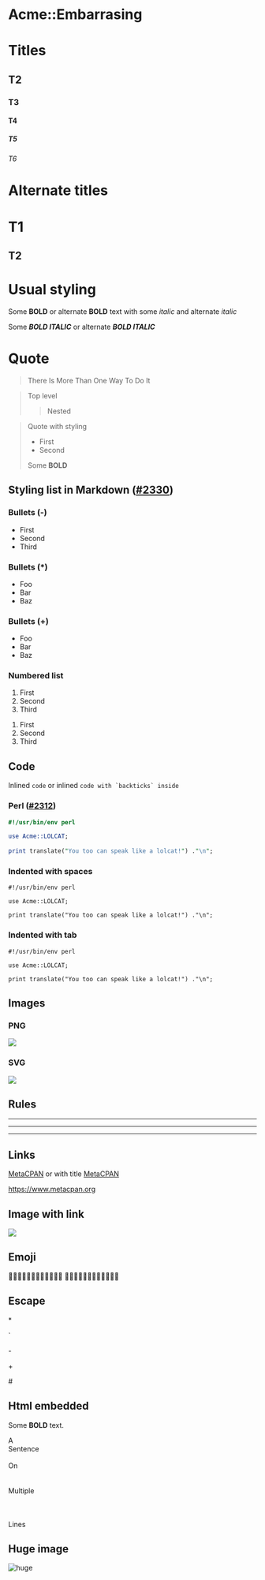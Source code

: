 # Acme::Embarrasing

# Titles
## T2
### T3
#### T4
##### T5
###### T6

# Alternate titles
T1
==
T2
--

# Usual styling
Some **BOLD** or alternate __BOLD__ text with some *italic* and alternate _italic_

Some ***BOLD ITALIC*** or alternate ___BOLD ITALIC___

# Quote
> There Is More Than One Way To Do It

> Top level
>> Nested

> Quote with styling
> - First
> - Second
>
> Some **BOLD** 

## Styling list in Markdown ([#2330](https://github.com/metacpan/metacpan-web/issues/2330))
### Bullets (-)
- First
- Second
- Third

### Bullets (\*)
- Foo
- Bar
- Baz

### Bullets (+)
+ Foo
+ Bar
+ Baz

### Numbered list
1. First
2. Second
3. Third

1) First
2) Second
3) Third


## Code
Inlined `code` or inlined ``code with `backticks` inside``

### Perl ([#2312](https://github.com/metacpan/metacpan-web/issues/2312))
```perl
#!/usr/bin/env perl

use Acme::LOLCAT;
 
print translate("You too can speak like a lolcat!") ."\n";
```

### Indented with spaces
    #!/usr/bin/env perl

    use Acme::LOLCAT;
 
    print translate("You too can speak like a lolcat!") ."\n";

### Indented with tab
	#!/usr/bin/env perl

	use Acme::LOLCAT;
 
	print translate("You too can speak like a lolcat!") ."\n";

## Images
### PNG
![](https://raw.githubusercontent.com/thibaultduponchelle/Acme-Markdown-Embarrassing/master/tux.png)

### SVG
![](https://raw.githubusercontent.com/thibaultduponchelle/Acme-Markdown-Embarrassing/master/tux.svg)

## Rules
***

---

________________

## Links
[MetaCPAN](https://metacpan.org) or with title [MetaCPAN](https://metacpan.org "MetaCPAN")

<https://www.metacpan.org>

## Image with link
[![](https://raw.githubusercontent.com/thibaultduponchelle/Acme-Markdown-Embarrassing/master/tux.png)](https://linuxfr.org/)

## Emoji
🐪🐪🐪🐪🐪🐪🐪🐪🐪🐪🐪🐪
🐺🐺🐺🐺🐺🐺🐺🐺🐺🐺🐺🐺

## Escape 
\* 

\` 

\-

\+

\#

## Html embedded
Some <strong>BOLD</strong> text.

A
<br/>
Sentence
<br/>
<br/>
On
<br/>
<br/>
<br/>
Multiple
<br/>
<br/>
<br/>
<br/>
Lines

## Huge image
![huge](https://raw.githubusercontent.com/thibaultduponchelle/Acme-Markdown-Embarrassing/master/huge.png)
